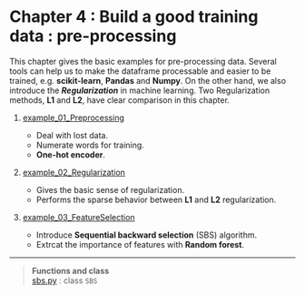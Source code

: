 # Chapter 4 : Build a good training data : pre-processing
This chapter gives the basic examples for pre-processing data. Several tools can help us to make the dataframe processable and easier to be trained, e.g. **scikit-learn**, **Pandas** and **Numpy**. On the other hand, we also introduce the ***Regularization*** in machine learning. Two Regularization methods, **L1** and **L2**, have clear comparison in this chapter.

1. [example_01_Preprocessing](example_01_Preprocessing.ipynb)
   - Deal with lost data.
   - Numerate words for training.
   - **One-hot encoder**.
2. [example_02_Regularization](example_02_Regularization.ipynb)
   - Gives the basic sense of regularization.
   - Performs the sparse behavior between **L1** and **L2** regularization.

3. [example_03_FeatureSelection](example_03_FeatureSelection.ipynb)
   - Introduce **Sequential backward selection** (SBS) algorithm.
   - Extrcat the importance of features with **Random forest**.


---
> **Functions and class**\
> [sbs.py](sbs.py) : class `SBS`
